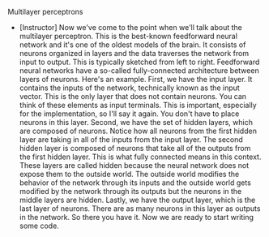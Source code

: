 Multilayer perceptrons
- [Instructor] Now we've come to the point when we'll talk about the multilayer perceptron. This is the best-known feedforward neural network and it's one of the oldest models of the brain. It consists of neurons organized in layers and the data traverses the network from input to output. This is typically sketched from left to right. Feedforward neural networks have a so-called fully-connected architecture between layers of neurons. Here's an example. First, we have the input layer. It contains the inputs of the network, technically known as the input vector. This is the only layer that does not contain neurons. You can think of these elements as input terminals. This is important, especially for the implementation, so I'll say it again. You don't have to place neurons in this layer. Second, we have the set of hidden layers, which are composed of neurons. Notice how all neurons from the first hidden layer are taking in all of the inputs from the input layer. The second hidden layer is composed of neurons that take all of the outputs from the first hidden layer. This is what fully connected means in this context. These layers are called hidden because the neural network does not expose them to the outside world. The outside world modifies the behavior of the network through its inputs and the outside world gets modified by the network through its outputs but the neurons in the middle layers are hidden. Lastly, we have the output layer, which is the last layer of neurons. There are as many neurons in this layer as outputs in the network. So there you have it. Now we are ready to start writing some code.